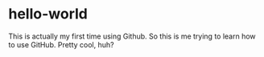 # hello-world
This is actually my first time using Github.
So this is me trying to learn how to use GitHub. Pretty cool, huh?
